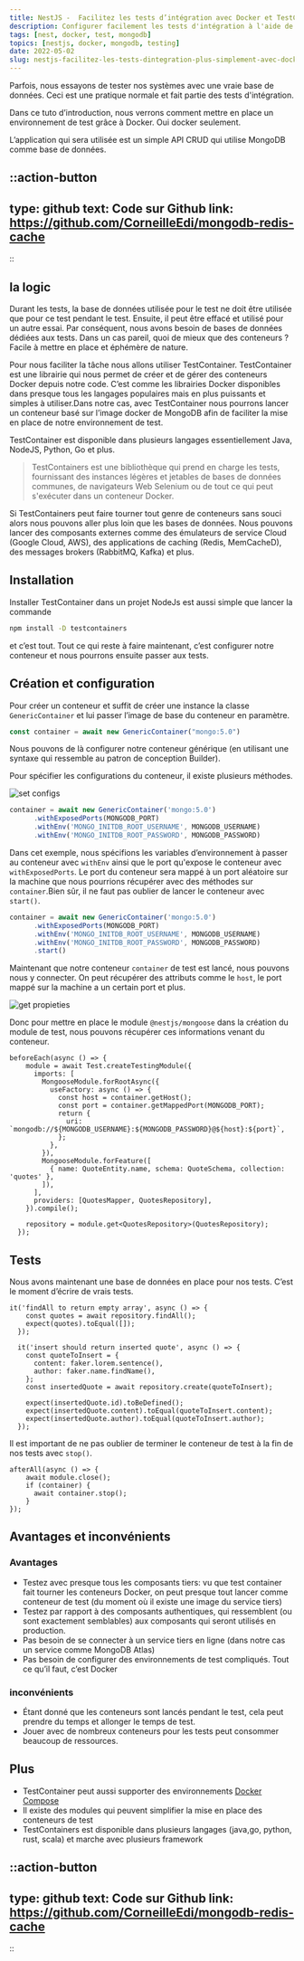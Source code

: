 ```yaml
---
title: NestJS -  Facilitez les tests d’intégration avec Docker et TestContainers
description: Configurer facilement les tests d'intégration à l'aide de testcontainers et de Docker
tags: [nest, docker, test, mongodb]
topics: [nestjs, docker, mongodb, testing]
date: 2022-05-02
slug: nestjs-facilitez-les-tests-dintegration-plus-simplement-avec-docker-et-testcontainers
---
```


Parfois, nous essayons de tester nos systèmes avec une vraie base de données. Ceci est une pratique normale et fait partie des tests d'intégration.

Dans ce tuto d’introduction, nous verrons comment mettre en place un environnement de test grâce à Docker. Oui docker seulement.

L’application qui sera utilisée est un simple API CRUD qui utilise MongoDB comme base de données.

::action-button
---
type: github
text: Code sur Github
link: https://github.com/CorneilleEdi/mongodb-redis-cache
---
::

## la logic

Durant les tests, la base de données utilisée pour le test ne doit être utilisée que pour ce test pendant le test. Ensuite, il peut être effacé et utilisé pour un autre essai. Par conséquent, nous avons besoin de bases de données dédiées aux tests. Dans un cas pareil, quoi de mieux que des conteneurs ? Facile à mettre en place et éphémère de nature.

Pour nous faciliter la tâche nous allons utiliser TestContainer. TestContainer est une librairie qui nous permet de créer et de gérer des conteneurs Docker depuis notre code.
C’est comme les librairies Docker disponibles dans presque tous les
langages populaires mais en plus puissants et simples à utiliser.Dans
notre cas, avec TestContainer nous pourrons lancer un conteneur basé
sur l’image docker de MongoDB afin de faciliter la mise en place de notre environnement de test.

TestContainer est disponible dans plusieurs langages essentiellement Java, NodeJS, Python, Go et plus.

> TestContainers est une bibliothèque qui prend en charge les tests, fournissant des instances légères et jetables de bases de données communes, de navigateurs Web Selenium ou de tout ce qui peut s'exécuter dans un conteneur Docker.
>

Si TestContainers peut faire tourner tout genre de conteneurs sans souci alors nous pouvons aller plus loin que les bases de données. Nous pouvons lancer des composants externes comme des émulateurs de service Cloud (Google Cloud, AWS), des applications de caching (Redis, MemCacheD), des messages brokers (RabbitMQ, Kafka) et plus.

## Installation

Installer TestContainer dans un projet NodeJs est aussi simple que lancer la commande

```bash
npm install -D testcontainers
```

et c’est tout. Tout ce qui reste à faire maintenant, c’est configurer notre conteneur et nous pourrons ensuite passer aux tests.

## Création et configuration

Pour créer un conteneur et suffit de créer une instance la classe `GenericContainer` et lui passer l’image de base du conteneur en paramètre.

```jsx
const container = await new GenericContainer("mongo:5.0")
```

Nous pouvons de là configurer notre conteneur générique (en utilisant une syntaxe qui ressemble au patron de conception Builder).

Pour spécifier les configurations du conteneur, il existe plusieurs méthodes.

![set configs](/images/nest/test-containers/set-config-methods.png)

```typescript
container = await new GenericContainer('mongo:5.0')
      .withExposedPorts(MONGODB_PORT)
      .withEnv('MONGO_INITDB_ROOT_USERNAME', MONGODB_USERNAME)
      .withEnv('MONGO_INITDB_ROOT_PASSWORD', MONGODB_PASSWORD)
```

Dans cet exemple, nous spécifions les variables d’environnement à passer au conteneur avec `withEnv` ainsi que le port qu'expose le conteneur avec `withExposedPorts`. Le port du conteneur sera mappé à un port aléatoire sur la machine que nous pourrions récupérer avec des méthodes sur `container`.Bien sûr, il ne faut pas oublier de lancer le conteneur avec `start()`.

```typescript
container = await new GenericContainer('mongo:5.0')
      .withExposedPorts(MONGODB_PORT)
      .withEnv('MONGO_INITDB_ROOT_USERNAME', MONGODB_USERNAME)
      .withEnv('MONGO_INITDB_ROOT_PASSWORD', MONGODB_PASSWORD)
      .start()
```


Maintenant  que notre conteneur `container` de test est lancé, nous pouvons nous y connecter. On peut récupérer des attributs comme le `host`, le port mappé sur la machine a un certain port et plus.

![get propieties](/images/nest/test-containers/get-config-methods.png)

Donc pour mettre en place le module  `@nestjs/mongoose` dans la création du module de test, nous pouvons récupérer ces informations venant du conteneur.

```tsx
beforeEach(async () => {
    module = await Test.createTestingModule({
      imports: [
        MongooseModule.forRootAsync({
          useFactory: async () => {
            const host = container.getHost();
            const port = container.getMappedPort(MONGODB_PORT);
            return {
              uri: `mongodb://${MONGODB_USERNAME}:${MONGODB_PASSWORD}@${host}:${port}`,
            };
          },
        }),
        MongooseModule.forFeature([
          { name: QuoteEntity.name, schema: QuoteSchema, collection: 'quotes' },
        ]),
      ],
      providers: [QuotesMapper, QuotesRepository],
    }).compile();

    repository = module.get<QuotesRepository>(QuotesRepository);
  });
```

## Tests

Nous avons maintenant une base de données en place pour nos tests. C’est le moment d’écrire de vrais tests.

```tsx
it('findAll to return empty array', async () => {
    const quotes = await repository.findAll();
    expect(quotes).toEqual([]);
  });

  it('insert should return inserted quote', async () => {
    const quoteToInsert = {
      content: faker.lorem.sentence(),
      author: faker.name.findName(),
    };
    const insertedQuote = await repository.create(quoteToInsert);

    expect(insertedQuote.id).toBeDefined();
    expect(insertedQuote.content).toEqual(quoteToInsert.content);
    expect(insertedQuote.author).toEqual(quoteToInsert.author);
  });
```

Il est important de ne pas oublier de terminer le conteneur de test à la fin de nos tests avec `stop()`.

```tsx
afterAll(async () => {
    await module.close();
    if (container) {
      await container.stop();
    }
});
```

## Avantages et inconvénients

### Avantages

- Testez avec presque tous les composants tiers: vu que test container fait tourner les conteneurs Docker, on peut presque tout lancer comme conteneur de test (du moment où il existe une image du service tiers)
- Testez par rapport à des composants authentiques, qui ressemblent (ou sont exactement semblables) aux composants qui seront utilisés en production.
- Pas besoin de se connecter à un service tiers en ligne (dans notre cas un service comme MongoDB Atlas)
- Pas besoin de configurer des environnements de test compliqués. Tout ce qu’il faut, c’est Docker

### inconvénients

- Étant donné que les conteneurs sont lancés pendant le test, cela peut prendre du temps et allonger le temps de test.
- Jouer avec de nombreux conteneurs pour les tests peut consommer beaucoup de ressources.

## Plus

- TestContainer peut aussi supporter des environnements [Docker Compose](https://github.com/testcontainers/testcontainers-node#docker-compose)
- Il existe des modules qui peuvent simplifier la mise en place des conteneurs de test
- TestContainers est disponible dans plusieurs langages (java,go, python, rust, scala) et marche avec plusieurs framework


::action-button
---
type: github
text: Code sur Github
link: https://github.com/CorneilleEdi/mongodb-redis-cache
---
::


